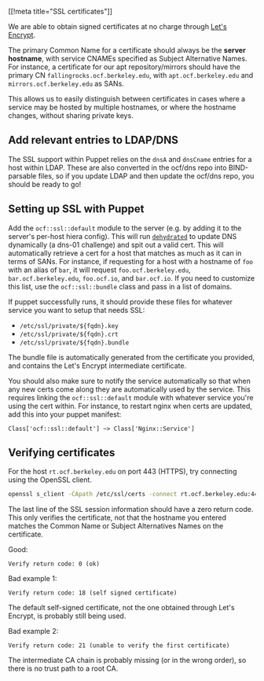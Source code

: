 [[!meta title="SSL certificates"]]

We are able to obtain signed certificates at no charge through [Let's
Encrypt](https://letsencrypt.org/).

The primary Common Name for a certificate should always be the **server
hostname**, with service CNAMEs specified as Subject Alternative Names. For
instance, a certificate for our apt repository/mirrors should have the primary
CN `fallingrocks.ocf.berkeley.edu`, with `apt.ocf.berkeley.edu` and
`mirrors.ocf.berkeley.edu` as SANs.

This allows us to easily distinguish between certificates in cases where a
service may be hosted by multiple hostnames, or where the hostname changes,
without sharing private keys.


## Add relevant entries to LDAP/DNS

The SSL support within Puppet relies on the `dnsA` and `dnsCname` entries for a
host within LDAP. These are also converted in the ocf/dns repo into
BIND-parsable files, so if you update LDAP and then update the ocf/dns repo,
you should be ready to go!


## Setting up SSL with Puppet

Add the `ocf::ssl::default` module to the server (e.g. by adding it to the
server's per-host hiera config). This will run
[`dehydrated`](https://dehydrated.io/) to update DNS dynamically (a dns-01
challenge) and spit out a valid cert. This will automatically retrieve a cert
for a host that matches as much as it can in terms of SANs. For instance, if
requesting for a host with a hostname of `foo` with an alias of `bar`, it will
request `foo.ocf.berkeley.edu`, `bar.ocf.berkeley.edu`, `foo.ocf.io`, and
`bar.ocf.io`. If you need to customize this list, use the `ocf::ssl::bundle`
class and pass in a list of domains.

If puppet successfully runs, it should provide these files for whatever service you
want to setup that needs SSL:

* `/etc/ssl/private/${fqdn}.key`
* `/etc/ssl/private/${fqdn}.crt`
* `/etc/ssl/private/${fqdn}.bundle`

The bundle file is automatically generated from the certificate you provided,
and contains the Let's Encrypt intermediate certificate.

You should also make sure to notify the service automatically so that when any
new certs come along they are automatically used by the service. This requires
linking the `ocf::ssl::default` module with whatever service you're using the
cert within. For instance, to restart nginx when certs are updated, add this
into your puppet manifest:

```puppet
Class['ocf::ssl::default'] ~> Class['Nginx::Service']
```


## Verifying certificates

For the host `rt.ocf.berkeley.edu` on port 443 (HTTPS), try connecting using
the OpenSSL client.

```bash
openssl s_client -CApath /etc/ssl/certs -connect rt.ocf.berkeley.edu:443
```

The last line of the SSL session information should have a zero return code.
This only verifies the certificate, not that the hostname you entered matches
the Common Name or Subject Alternatives Names on the certificate.

Good:

    Verify return code: 0 (ok)

Bad example 1:

    Verify return code: 18 (self signed certificate)

The default self-signed certificate, not the one obtained through Let's
Encrypt, is probably still being used.

Bad example 2:

    Verify return code: 21 (unable to verify the first certificate)

The intermediate CA chain is probably missing (or in the wrong order), so there
is no trust path to a root CA.
